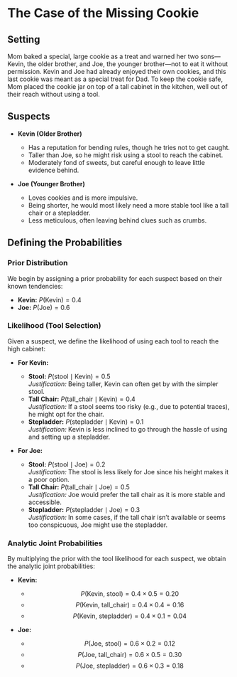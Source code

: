 # The Case of the Missing Cookie

## Setting
Mom baked a special, large cookie as a treat and warned her two sons—Kevin, the older brother, and Joe, the younger brother—not to eat it without permission. Kevin and Joe had already enjoyed their own cookies, and this last cookie was meant as a special treat for Dad. To keep the cookie safe, Mom placed the cookie jar on top of a tall cabinet in the kitchen, well out of their reach without using a tool.

## Suspects

- **Kevin (Older Brother)**
   - Has a reputation for bending rules, though he tries not to get caught.
   - Taller than Joe, so he might risk using a stool to reach the cabinet.
   - Moderately fond of sweets, but careful enough to leave little evidence behind.

- **Joe (Younger Brother)**
   - Loves cookies and is more impulsive.
   - Being shorter, he would most likely need a more stable tool like a tall chair or a stepladder.
   - Less meticulous, often leaving behind clues such as crumbs.

## Defining the Probabilities

### Prior Distribution
We begin by assigning a prior probability for each suspect based on their known tendencies:
- **Kevin:** $P(\text{Kevin}) = 0.4$
- **Joe:** $P(\text{Joe}) = 0.6$

### Likelihood (Tool Selection)
Given a suspect, we define the likelihood of using each tool to reach the high cabinet:

- **For Kevin:**  
   - **Stool:** $P(\text{stool} \mid \text{Kevin}) = 0.5$  
   *Justification:* Being taller, Kevin can often get by with the simpler stool.  
   - **Tall Chair:** $P(\text{tall\_chair} \mid \text{Kevin}) = 0.4$  
   *Justification:* If a stool seems too risky (e.g., due to potential traces), he might opt for the chair.  
   - **Stepladder:** $P(\text{stepladder} \mid \text{Kevin}) = 0.1$  
   *Justification:* Kevin is less inclined to go through the hassle of using and setting up a stepladder.

- **For Joe:**  
   - **Stool:** $P(\text{stool} \mid \text{Joe}) = 0.2$  
   *Justification:* The stool is less likely for Joe since his height makes it a poor option.  
   - **Tall Chair:** $P(\text{tall\_chair} \mid \text{Joe}) = 0.5$  
   *Justification:* Joe would prefer the tall chair as it is more stable and accessible.  
   - **Stepladder:** $P(\text{stepladder} \mid \text{Joe}) = 0.3$  
   *Justification:* In some cases, if the tall chair isn’t available or seems too conspicuous, Joe might use the stepladder.

### Analytic Joint Probabilities
By multiplying the prior with the tool likelihood for each suspect, we obtain the analytic joint probabilities:

- **Kevin:**  
   - $$P(\text{Kevin, stool}) = 0.4 \times 0.5 = 0.20$$  
   - $$P(\text{Kevin, tall\_chair}) = 0.4 \times 0.4 = 0.16$$  
   - $$P(\text{Kevin, stepladder}) = 0.4 \times 0.1 = 0.04$$

- **Joe:**  
   - $$P(\text{Joe, stool}) = 0.6 \times 0.2 = 0.12$$  
   - $$P(\text{Joe, tall\_chair}) = 0.6 \times 0.5 = 0.30$$  
   - $$P(\text{Joe, stepladder}) = 0.6 \times 0.3 = 0.18$$
